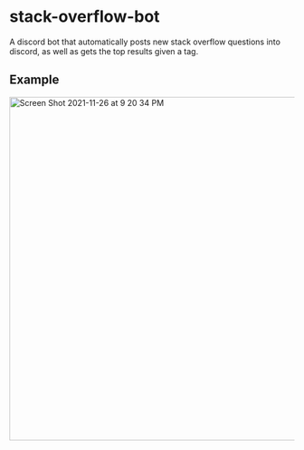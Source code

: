 # stack-overflow-bot
A discord bot that automatically posts new stack overflow questions into discord, as well as gets the top results given a tag.

## Example
<img width="607" alt="Screen Shot 2021-11-26 at 9 20 34 PM" src="https://user-images.githubusercontent.com/57731369/143669110-4edd1eb6-c767-4db1-b739-61771ceb24ad.png">
